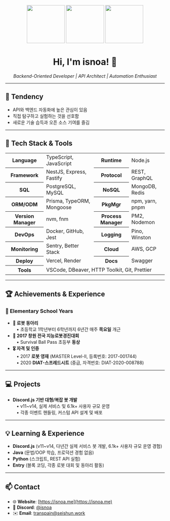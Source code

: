 <p align="center">
  <img src="https://github.com/isnoa/isnoa/assets/64823926/13011613-cd83-462e-a495-b0a560ed4463" height="120">
  <img src="https://github.com/isnoa/isnoa/assets/64823926/27cdfa4c-2fb9-4441-83d8-7942d234753d" height="120">
  <img src="attachment:image.png" height="120">
</p>

<h1 align="center">Hi, I'm <b>isnoa</b>! 👋</h1>
<p align="center"><i>Backend-Oriented Developer | API Architect | Automation Enthusiast</i></p>

---

## 🧩 Tendency

- API와 백엔드 자동화에 높은 관심이 있음
- 직접 탐구하고 실험하는 것을 선호함
- 새로운 기술 습득과 오픈 소스 기여를 즐김

---

## 🔧 Tech Stack & Tools

<table align="center">
  <tr>
    <th>Language</th>
    <td>TypeScript, JavaScript</td>
    <th>Runtime</th>
    <td>Node.js</td>
  </tr>
  <tr>
    <th>Framework</th>
    <td>NestJS, Express, Fastify</td>
    <th>Protocol</th>
    <td>REST, GraphQL</td>
  </tr>
  <tr>
    <th>SQL</th>
    <td>PostgreSQL, MySQL</td>
    <th>NoSQL</th>
    <td>MongoDB, Redis</td>
  </tr>
  <tr>
    <th>ORM/ODM</th>
    <td>Prisma, TypeORM, Mongoose</td>
    <th>PkgMgr</th>
    <td>npm, yarn, pnpm</td>
  </tr>
  <tr>
    <th>Version Manager</th>
    <td>nvm, fnm</td>
    <th>Process Manager</th>
    <td>PM2, Nodemon</td>
  </tr>
  <tr>
    <th>DevOps</th>
    <td>Docker, GitHub, Jest</td>
    <th>Logging</th>
    <td>Pino, Winston</td>
  </tr>
  <tr>
    <th>Monitoring</th>
    <td>Sentry, Better Stack</td>
    <th>Cloud</th>
    <td>AWS, GCP</td>
  </tr>
  <tr>
    <th>Deploy</th>
    <td>Vercel, Render</td>
    <th>Docs</th>
    <td>Swagger</td>
  </tr>
  <tr>
    <th>Tools</th>
    <td colspan="3">VSCode, DBeaver, HTTP Toolkit, Git, Prettier</td>
  </tr>
</table>

---

## 🏆 Achievements & Experience

### 🏫 Elementary School Years

- <b>🤖 로봇 동아리</b>  
  &nbsp;&nbsp;&nbsp;• 초등학교 1학년부터 6학년까지 6년간 매주 <b>목요일</b> 개근  
- <b>🏅 2017 창원 전국 지능로봇경진대회</b>  
  &nbsp;&nbsp;&nbsp;• Survival Ball Pass 초등부 <b>동상</b>  
- <b>🎖️ 자격 및 인증</b>  
  &nbsp;&nbsp;&nbsp;• 2017 <b>로봇 영재</b> (MASTER Level-Ⅱ, 등록번호: 2017-001744)  
  &nbsp;&nbsp;&nbsp;• 2020 <b>DIAT-스프레드시트</b> (중급, 자격번호: DIAT-2020-008788)  

---

## 💻 Projects

- <b>Discord.js 기반 대형/복잡 봇 개발</b>  
  &nbsp;&nbsp;&nbsp;• v11~v14, 실제 서비스 및 6.1k+ 사용자 규모 운영  
  &nbsp;&nbsp;&nbsp;• 각종 이벤트 핸들링, 커스텀 API 설계 및 배포  

---

## 💡 Learning & Experience

- <b>Discord.js</b> (v11~v14, 다년간 실제 서비스 봇 개발, 6.1k+ 사용자 규모 운영 경험)
- <b>Java</b> (문법/OOP 학습, 프로덕션 경험 없음)
- <b>Python</b> (스크립트, REST API 실험)
- <b>Entry</b> (블록 코딩, 각종 로봇 대회 및 동아리 활동)

---

## 📫 Contact

- 🌐 <b>Website</b>: [https://isnoa.me](https://isnoa.me)
- 💬 <b>Discord</b>: [@isnoa](https://discord.com/users/1010159742104113162)
- ✉️ <b>Email</b>: [transpain@seishun.work](mailto:transpain@seishun.work)
